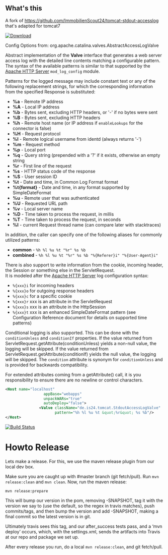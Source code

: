 ## What's this

A fork of https://github.com/ImmobilienScout24/tomcat-stdout-accesslog that's adapted for tomcat7

[ ![Download](https://api.bintray.com/packages/immobilienscout24/maven-oss-releases-repo/tomcat-stdout-accesslog/images/download.svg) ](https://bintray.com/immobilienscout24/maven-oss-releases-repo/tomcat-stdout-accesslog/_latestVersion)

Config Options from: org.apache.catalina.valves.AbstractAccessLogValve

<p>Abstract implementation of the <b>Valve</b> interface that generates a web
server access log with the detailed line contents matching a configurable
pattern. The syntax of the available patterns is similar to that supported by
the <a href="http://httpd.apache.org/">Apache HTTP Server</a>
<code>mod_log_config</code> module.</p>

<p>Patterns for the logged message may include constant text or any of the
following replacement strings, for which the corresponding information
from the specified Response is substituted:</p>
<ul>
<li><b>%a</b> - Remote IP address
<li><b>%A</b> - Local IP address
<li><b>%b</b> - Bytes sent, excluding HTTP headers, or '-' if no bytes
    were sent
<li><b>%B</b> - Bytes sent, excluding HTTP headers
<li><b>%h</b> - Remote host name (or IP address if
<code>enableLookups</code> for the connector is false)
<li><b>%H</b> - Request protocol
<li><b>%l</b> - Remote logical username from identd (always returns '-')
<li><b>%m</b> - Request method
<li><b>%p</b> - Local port
<li><b>%q</b> - Query string (prepended with a '?' if it exists, otherwise
    an empty string
<li><b>%r</b> - First line of the request
<li><b>%s</b> - HTTP status code of the response
<li><b>%S</b> - User session ID
<li><b>%t</b> - Date and time, in Common Log Format format
<li><b>%t{format}</b> - Date and time, in any format supported by SimpleDateFormat
<li><b>%u</b> - Remote user that was authenticated
<li><b>%U</b> - Requested URL path
<li><b>%v</b> - Local server name
<li><b>%D</b> - Time taken to process the request, in millis
<li><b>%T</b> - Time taken to process the request, in seconds
<li><b>%I</b> - current Request thread name (can compare later with stacktraces)
</ul>
<p>In addition, the caller can specify one of the following aliases for
commonly utilized patterns:</p>
<ul>
<li><b>common</b> - <code>%h %l %u %t "%r" %s %b</code>
<li><b>combined</b> -
  <code>%h %l %u %t "%r" %s %b "%{Referer}i" "%{User-Agent}i"</code>
</ul>

<p>
There is also support to write information from the cookie, incoming
header, the Session or something else in the ServletRequest.<br>
It is modeled after the
<a href="http://httpd.apache.org/">Apache HTTP Server</a> log configuration
syntax:</p>
<ul>
<li><code>%{xxx}i</code> for incoming headers
<li><code>%{xxx}o</code> for outgoing response headers
<li><code>%{xxx}c</code> for a specific cookie
<li><code>%{xxx}r</code> xxx is an attribute in the ServletRequest
<li><code>%{xxx}s</code> xxx is an attribute in the HttpSession
<li><code>%{xxx}t</code> xxx is an enhanced SimpleDateFormat pattern
(see Configuration Reference document for details on supported time patterns)
</ul>

<p>
Conditional logging is also supported. This can be done with the
<code>conditionUnless</code> and <code>conditionIf</code> properties.
If the value returned from ServletRequest.getAttribute(conditionUnless)
yields a non-null value, the logging will be skipped.
If the value returned from ServletRequest.getAttribute(conditionIf)
yields the null value, the logging will be skipped.
The <code>condition</code> attribute is synonym for
<code>conditionUnless</code> and is provided for backwards compatibility.
</p>

<p>
For extended attributes coming from a getAttribute() call,
it is you responsibility to ensure there are no newline or
control characters.
</p>

```xml
<Host name="localhost"
                 appBase="webapps"
                 unpackWARs="true"
                 autoDeploy="false">
               <Valve className="de.is24.tomcat.StdoutAccessLogValve"
                      pattern="%h %l %u %t &quot;%r&quot; %s %b"/>
</Host>
```
[![Build Status](https://travis-ci.org/ImmobilienScout24/tomcat-stdout-accesslog.svg?branch=master)](https://travis-ci.org/ImmobilienSc````out24/tomcat-stdout-accesslog)

# Howto Release

Lets make a release.  For this, we use the maven release plugin from our local dev box.

Make sure you are caught up with #master branch (git fetch/pull).
Run `mvn release:clean` and `mvn clean`.
Now, run the maven release:

`mvn release:prepare`

This will bump our version in the pom, removing -SNAPSHOT, tag it with the version we say to (use the default, so the regex in travis matches), push commits/tags, and then bump the version and add -SNAPSHOT, making a final commit so the latest version is in git.

Ultimately travis sees this tag, and our after_success tests pass, and a ‘mvn deploy’ occurs, which, with the settings.xml, sends the artifacts into Travis at our repo and package we set up.

After every release you run, do a local `mvn release:clean`, and git fetch/pull.
